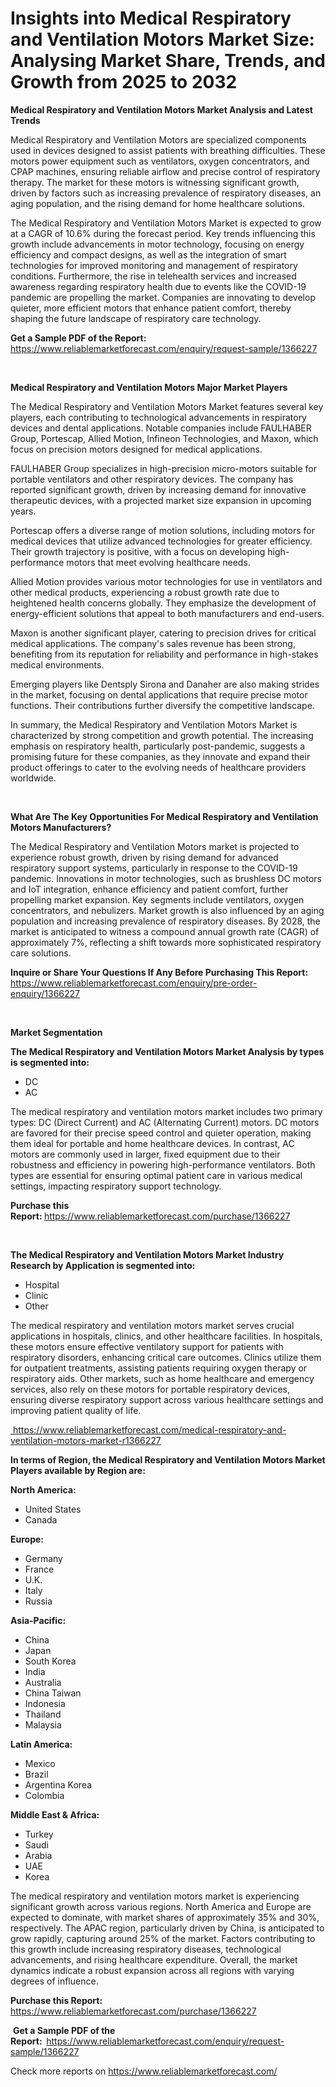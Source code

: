 <p><h1>Insights into Medical Respiratory and Ventilation Motors Market Size: Analysing Market Share, Trends, and Growth from 2025 to 2032</h1></p><p><strong>Medical Respiratory and Ventilation Motors Market Analysis and Latest Trends</strong></p>
<p><p>Medical Respiratory and Ventilation Motors are specialized components used in devices designed to assist patients with breathing difficulties. These motors power equipment such as ventilators, oxygen concentrators, and CPAP machines, ensuring reliable airflow and precise control of respiratory therapy. The market for these motors is witnessing significant growth, driven by factors such as increasing prevalence of respiratory diseases, an aging population, and the rising demand for home healthcare solutions.</p><p>The Medical Respiratory and Ventilation Motors Market is expected to grow at a CAGR of 10.6% during the forecast period. Key trends influencing this growth include advancements in motor technology, focusing on energy efficiency and compact designs, as well as the integration of smart technologies for improved monitoring and management of respiratory conditions. Furthermore, the rise in telehealth services and increased awareness regarding respiratory health due to events like the COVID-19 pandemic are propelling the market. Companies are innovating to develop quieter, more efficient motors that enhance patient comfort, thereby shaping the future landscape of respiratory care technology.</p></p>
<p><strong>Get a Sample PDF of the Report:&nbsp;</strong> <a href="https://www.reliablemarketforecast.com/enquiry/request-sample/1366227?utm_campaign=2843&utm_medium=2&utm_source=Github&utm_content=ia&utm_term=22032025&utm_id=medical-respiratory-and-ventilation-motors">https://www.reliablemarketforecast.com/enquiry/request-sample/1366227</a></p>
<p>&nbsp;</p>
<p><strong>Medical Respiratory and Ventilation Motors Major Market Players</strong></p>
<p><p>The Medical Respiratory and Ventilation Motors Market features several key players, each contributing to technological advancements in respiratory devices and dental applications. Notable companies include FAULHABER Group, Portescap, Allied Motion, Infineon Technologies, and Maxon, which focus on precision motors designed for medical applications.</p><p>FAULHABER Group specializes in high-precision micro-motors suitable for portable ventilators and other respiratory devices. The company has reported significant growth, driven by increasing demand for innovative therapeutic devices, with a projected market size expansion in upcoming years.</p><p>Portescap offers a diverse range of motion solutions, including motors for medical devices that utilize advanced technologies for greater efficiency. Their growth trajectory is positive, with a focus on developing high-performance motors that meet evolving healthcare needs.</p><p>Allied Motion provides various motor technologies for use in ventilators and other medical products, experiencing a robust growth rate due to heightened health concerns globally. They emphasize the development of energy-efficient solutions that appeal to both manufacturers and end-users.</p><p>Maxon is another significant player, catering to precision drives for critical medical applications. The company's sales revenue has been strong, benefiting from its reputation for reliability and performance in high-stakes medical environments.</p><p>Emerging players like Dentsply Sirona and Danaher are also making strides in the market, focusing on dental applications that require precise motor functions. Their contributions further diversify the competitive landscape.</p><p>In summary, the Medical Respiratory and Ventilation Motors Market is characterized by strong competition and growth potential. The increasing emphasis on respiratory health, particularly post-pandemic, suggests a promising future for these companies, as they innovate and expand their product offerings to cater to the evolving needs of healthcare providers worldwide.</p></p>
<p>&nbsp;</p>
<p><strong>What Are The Key Opportunities For Medical Respiratory and Ventilation Motors Manufacturers?</strong></p>
<p><p>The Medical Respiratory and Ventilation Motors market is projected to experience robust growth, driven by rising demand for advanced respiratory support systems, particularly in response to the COVID-19 pandemic. Innovations in motor technologies, such as brushless DC motors and IoT integration, enhance efficiency and patient comfort, further propelling market expansion. Key segments include ventilators, oxygen concentrators, and nebulizers. Market growth is also influenced by an aging population and increasing prevalence of respiratory diseases. By 2028, the market is anticipated to witness a compound annual growth rate (CAGR) of approximately 7%, reflecting a shift towards more sophisticated respiratory care solutions.</p></p>
<p><strong>Inquire or Share Your Questions If Any Before Purchasing This Report:</strong> <a href="https://www.reliablemarketforecast.com/enquiry/pre-order-enquiry/1366227?utm_campaign=2843&utm_medium=2&utm_source=Github&utm_content=ia&utm_term=22032025&utm_id=medical-respiratory-and-ventilation-motors">https://www.reliablemarketforecast.com/enquiry/pre-order-enquiry/1366227</a></p>
<p>&nbsp;</p>
<p><strong>Market Segmentation</strong></p>
<p><strong>The Medical Respiratory and Ventilation Motors Market Analysis by types is segmented into:</strong></p>
<p><ul><li>DC</li><li>AC</li></ul></p>
<p><p>The medical respiratory and ventilation motors market includes two primary types: DC (Direct Current) and AC (Alternating Current) motors. DC motors are favored for their precise speed control and quieter operation, making them ideal for portable and home healthcare devices. In contrast, AC motors are commonly used in larger, fixed equipment due to their robustness and efficiency in powering high-performance ventilators. Both types are essential for ensuring optimal patient care in various medical settings, impacting respiratory support technology.</p></p>
<p><strong>Purchase this Report:&nbsp;</strong><a href="https://www.reliablemarketforecast.com/purchase/1366227?utm_campaign=2843&utm_medium=2&utm_source=Github&utm_content=ia&utm_term=22032025&utm_id=medical-respiratory-and-ventilation-motors">https://www.reliablemarketforecast.com/purchase/1366227</a></p>
<p>&nbsp;</p>
<p><strong>The Medical Respiratory and Ventilation Motors Market Industry Research by Application is segmented into:</strong></p>
<p><ul><li>Hospital</li><li>Clinic</li><li>Other</li></ul></p>
<p><p>The medical respiratory and ventilation motors market serves crucial applications in hospitals, clinics, and other healthcare facilities. In hospitals, these motors ensure effective ventilatory support for patients with respiratory disorders, enhancing critical care outcomes. Clinics utilize them for outpatient treatments, assisting patients requiring oxygen therapy or respiratory aids. Other markets, such as home healthcare and emergency services, also rely on these motors for portable respiratory devices, ensuring diverse respiratory support across various healthcare settings and improving patient quality of life.</p></p>
<p><a href="https://www.reliablemarketforecast.com/medical-respiratory-and-ventilation-motors-market-r1366227?utm_campaign=2843&utm_medium=2&utm_source=Github&utm_content=ia&utm_term=22032025&utm_id=medical-respiratory-and-ventilation-motors">&nbsp;https://www.reliablemarketforecast.com/medical-respiratory-and-ventilation-motors-market-r1366227</a></p>
<p><strong>In terms of Region, the Medical Respiratory and Ventilation Motors Market Players available by Region are:</strong></p>
<p>
    <p> <strong> North America: </strong>
        <ul>
            <li>United States</li>
            <li>Canada</li>
        </ul>
        </p> 
    <p> <strong> Europe: </strong>
        <ul>
            <li>Germany</li>
            <li>France</li>
            <li>U.K.</li>
            <li>Italy</li>
            <li>Russia</li>
        </ul>
        </p> 
    <p> <strong> Asia-Pacific: </strong>
        <ul>
            <li>China</li>
            <li>Japan</li>
            <li>South Korea</li>
            <li>India</li>
            <li>Australia</li>
            <li>China Taiwan</li>
            <li>Indonesia</li>
            <li>Thailand</li>
            <li>Malaysia</li>
        </ul>
        </p> 
    <p> <strong> Latin America: </strong>
        <ul>
            <li>Mexico</li>
            <li>Brazil</li>
            <li>Argentina Korea</li>
            <li>Colombia</li>
        </ul>
        </p> 
    <p> <strong> Middle East & Africa: </strong>
        <ul>
            <li>Turkey</li>
            <li>Saudi</li>
            <li>Arabia</li>
            <li>UAE</li>
            <li>Korea</li>
        </ul>
    </p>
    </p>
<p><p>The medical respiratory and ventilation motors market is experiencing significant growth across various regions. North America and Europe are expected to dominate, with market shares of approximately 35% and 30%, respectively. The APAC region, particularly driven by China, is anticipated to grow rapidly, capturing around 25% of the market. Factors contributing to this growth include increasing respiratory diseases, technological advancements, and rising healthcare expenditure. Overall, the market dynamics indicate a robust expansion across all regions with varying degrees of influence.</p></p>
<p><strong>Purchase this Report: </strong><a href="https://www.reliablemarketforecast.com/purchase/1366227?utm_campaign=2843&utm_medium=2&utm_source=Github&utm_content=ia&utm_term=22032025&utm_id=medical-respiratory-and-ventilation-motors">https://www.reliablemarketforecast.com/purchase/1366227</a></p>
<p>&nbsp;<strong>Get a Sample PDF of the Report:&nbsp;&nbsp;</strong><a href="https://www.reliablemarketforecast.com/enquiry/request-sample/1366227?utm_campaign=2843&utm_medium=2&utm_source=Github&utm_content=ia&utm_term=22032025&utm_id=medical-respiratory-and-ventilation-motors">https://www.reliablemarketforecast.com/enquiry/request-sample/1366227</a></p>
<p><strong></strong></p>
<p>Check more reports on <a href="https://www.reliablemarketforecast.com/?utm_campaign=2843&utm_medium=2&utm_source=Github&utm_content=ia&utm_term=22032025&utm_id=medical-respiratory-and-ventilation-motors">https://www.reliablemarketforecast.com/</a></p>